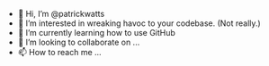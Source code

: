 - 👋 Hi, I’m @patrickwatts
- 👀 I’m interested in wreaking havoc to your codebase. (Not really.)
- 🌱 I’m currently learning how to use GitHub
- 💞️ I’m looking to collaborate on ...
- 📫 How to reach me ...

<!---
patrickwatts/patrickwatts is a ✨ special ✨ repository because its `README.md` (this file) appears on your GitHub profile.
You can click the Preview link to take a look at your changes.
--->
